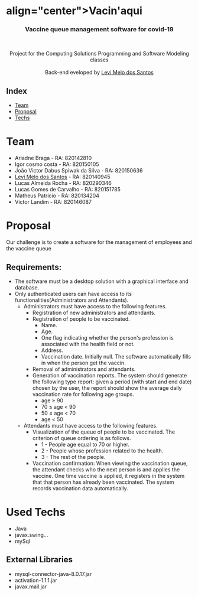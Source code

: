 <p align="center">
<h1>  align="center">Vacin'aqui </h1>
  <h3 align="center">   Vaccine queue management software for covid-19</h3>
 <br />
  <p align="center">
   Project for the Computing Solutions Programming and Software Modeling classes
       <br />
    <br />
    Back-end eveloped by <a href="https://www.linkedin.com/in/levi-melo-dos-santos-5277441a1//">Levi Melo dos Santos</a>
  </p>
</p>

## Index

* [Team](#Team)
* [Proposal](#Proposal)
* [Techs](#Used-Techs)

# Team
- Ariadne Braga - RA: 820142810
- Igor cosmo costa - RA: 820150105
- João Victor Dabus Spiwak da Silva - RA: 820150636
- <a href="https://www.linkedin.com/in/levi-melo-dos-santos-5277441a1//">Levi Melo dos Santos</a> - RA: 820140945
- Lucas Almeida Rocha - RA: 820290346
- Lucas Gomes de Carvalho - RA: 820151785
- Matheus Patrício - RA: 820134204
- Victor Landim - RA: 820146087


# Proposal
Our challenge is to create a software for the management of employees and the vaccine queue

## Requirements:
- The software must be a desktop solution with a graphical interface and database.<br>
- Only authenticated users can have access to its functionalities(Administrators and Attendants).<br>
    - Administrators must have access to the following features.<br>
        - Registration of new administrators and attendants.<br>
        - Registration of people to be vaccinated.<br>
            - Name.<br>
            - Age.<br>
            - One flag indicating whether the person's profession is associated with the health field or not.<br>
            - Address.<br>
            - Vaccination date. Initially null. The software automatically fills in when the person get the vaccin.<br>
        - Removal of administrators and attendants.<br>
        - Generation of vaccination reports. The system should generate the following type report: given a period (with start and end date) chosen by the user, the report should show the average daily vaccination rate for following age groups.
            - age ≥ 90
            - 70 ≤ age < 90
            - 50 ≤ age < 70
            - age < 50
    - Attendants must have access to the following features.<br>
        - Visualization of the queue of people to be vaccinated. The criterion of queue ordering is as follows.<br>
            - 1 - People age equal to 70 or higher.<br>
            - 2 - People whose profession related to the health.<br>
            - 3 - The rest of the people.<br>
        - Vaccination confirmation: When viewing the vaccination queue, the attendant checks who the next person is and applies the vaccine. One time vaccine is applied, it registers in the system that that person has already been vaccinated. The system records vaccination data automatically.

# Used Techs
- Java
- javax.swing...
- mySql

## External Libraries
- mysql-connector-java-8.0.17.jar
- activation-1.1.1.jar
- javax.mail.jar